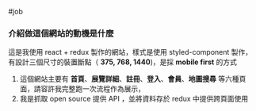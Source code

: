 #job 


### 
### 介紹做這個網站的動機是什麼

這是我使用 react + redux 製作的網站，樣式是使用 styled-component 製作，有設計三個尺寸的裝置斷點（ **375, 768, 1440**)，是採 **mobile first**  的方式
1. 這個網站主要有 **首頁**、**展覽詳細**、**註冊**、**登入**、**會員**、**地圖搜尋** 等六種頁面，請容許我完整跑一次流程作為展示，
2. 我是抓取 open source 提供 API ，並將資料存於 redux 中提供跨頁面使用